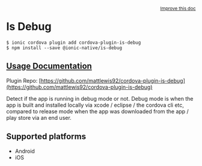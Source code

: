 <a style="float:right;font-size:12px;" href="http://github.com/ionic-team/ionic-native/edit/master/src/@ionic-native/plugins/is-debug/index.ts#L1">
  Improve this doc
</a>

# Is Debug

```
$ ionic cordova plugin add cordova-plugin-is-debug
$ npm install --save @ionic-native/is-debug
```

## [Usage Documentation](https://ionicframework.com/docs/native/is-debug/)

Plugin Repo: [https://github.com/mattlewis92/cordova-plugin-is-debug](https://github.com/mattlewis92/cordova-plugin-is-debug)

Detect if the app is running in debug mode or not.
Debug mode is when the app is built and installed locally via xcode / eclipse / the cordova cli etc, compared to release mode when the app was downloaded from the app / play store via an end user.

## Supported platforms
- Android
- iOS



